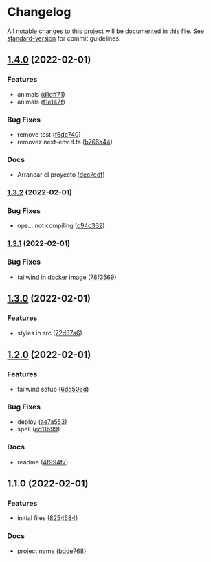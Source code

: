 # Changelog

All notable changes to this project will be documented in this file. See [standard-version](https://github.com/conventional-changelog/standard-version) for commit guidelines.

## [1.4.0](https://github.com/BinPar/bpt-next/compare/v1.3.2...v1.4.0) (2022-02-01)


### Features

* animals ([d1dff71](https://github.com/BinPar/bpt-next/commit/d1dff7112547e826d5a041a1d5fb1c9840aafe40))
* animals ([f1e147f](https://github.com/BinPar/bpt-next/commit/f1e147fab17eace8ca229cb79379ad37a41bbc73))


### Bug Fixes

* remove test ([f6de740](https://github.com/BinPar/bpt-next/commit/f6de74027fc1a50c310b857305b5dcfcb06a4d4c))
* removez next-env.d.ts ([b766a44](https://github.com/BinPar/bpt-next/commit/b766a44af38d71b425049f87fd3b4b843c19740c))


### Docs

* Arrancar el proyecto ([dee7edf](https://github.com/BinPar/bpt-next/commit/dee7edfeef90fa9044275a793ba65bd7ad9048f1))

### [1.3.2](https://github.com/BinPar/bpt-next/compare/v1.3.1...v1.3.2) (2022-02-01)


### Bug Fixes

* ops... not compiling ([c94c332](https://github.com/BinPar/bpt-next/commit/c94c3321814ee37b179c3e75e1bf8e76563d7f6d))

### [1.3.1](https://github.com/BinPar/bpt-next/compare/v1.3.0...v1.3.1) (2022-02-01)


### Bug Fixes

* tailwind in docker image ([78f3569](https://github.com/BinPar/bpt-next/commit/78f3569c8d7d9882c64d5f5b92edd520e8f575c8))

## [1.3.0](https://github.com/BinPar/bpt-next/compare/v1.2.0...v1.3.0) (2022-02-01)


### Features

* styles in src ([72d37a6](https://github.com/BinPar/bpt-next/commit/72d37a65797d35304c0c4e3dd1a3f41950469ba6))

## [1.2.0](https://github.com/BinPar/bpt-next/compare/v1.1.0...v1.2.0) (2022-02-01)


### Features

* tailwind setup ([6dd506d](https://github.com/BinPar/bpt-next/commit/6dd506dbbd7348763d7e92a6d04e90e0d27f3e85))


### Bug Fixes

* deploy ([ae7a553](https://github.com/BinPar/bpt-next/commit/ae7a553756bf85301da13b404409f3092292c605))
* spell ([ed11b99](https://github.com/BinPar/bpt-next/commit/ed11b999941cfdd78bee4e9a968efd62fc6e0b23))


### Docs

* readme ([4f994f7](https://github.com/BinPar/bpt-next/commit/4f994f7372cb68302ced5f0dba1488777bab879e))

## 1.1.0 (2022-02-01)


### Features

* initial files ([8254584](https://github.com/BinPar/bpt-next/commit/8254584954dc4de0a7214e60400aba396e38bbe7))


### Docs

* project name ([bdde768](https://github.com/BinPar/bpt-next/commit/bdde768ea48e3e66aab181f59d77922d3e30890b))
